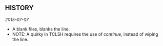 ## HISTORY ##


*2015-07-07*

* A blank files, blanks the line.
* NOTE: A quirky in TCLSH requires the use of *continue*, instead of wiping the line.